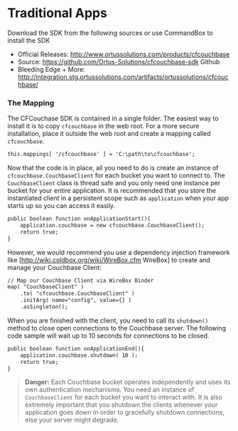 # Traditional Apps

Download the SDK from the following sources or use CommandBox to install the SDK

* Official Releases: http://www.ortussolutions.com/products/cfcouchbase 
* Source: https://github.com/Ortus-Solutions/cfcouchbase-sdk Github
* Bleeding Edge + More: http://integration.stg.ortussolutions.com/artifacts/ortussolutions/cfcouchbase/


### The Mapping

The CFCouchase SDK is contained in a single folder.  The easiest way to install it is to copy `cfcouchbase` in the web root.  For a more secure installation, place it outside the web root and create a mapping called `cfcouchbase`.   

```cfml
this.mappings[ '/cfcouchbase' ] = 'C:\path\to\cfcouchbase';
```

Now that the code is in place, all you need to do is create an instance of `cfcouchbase.CouchbaseClient` for each bucket you want to connect to.  The `CouchbaseClient` class is thread safe and you only need one instance per bucket for your entire application.  It is recommended that you store the instantiated client 
in a persistent scope such as `application` when your app starts up so you can access it easily.

```cfml
public boolean function onApplicationStart(){
    application.couchbase = new cfcouchbase.CouchbaseClient();
    return true;
}
```

However, we would recommend you use a dependency injection framework like [http://wiki.coldbox.org/wiki/WireBox.cfm WireBox] to create and manage your Couchbase Client:

```cfml
// Map our Couchbase Client via WireBox Binder
map( "CouchbaseClient" )
	.to( "cfcouchbase.CouchbaseClient" )
	.initArg( name="config", value={} )
	.asSingleton();
```

When you are finished with the client, you need to call its `shutdown()` method to close open connections to the Couchbase server.  The following code sample will wait up to 10 seconds for connections to be closed. 

```cfml
public boolean function onApplicationEnd(){		
	application.couchbase.shutdown( 10 );
	return true;
}
```

> **Danger:** Each Couchbase bucket operates independently and uses its own authentication mechanisms.  You need an instance of `CouchbaseClient` for each bucket you want to interact with. It is also extremely important that you shutdown the clients whenever your application goes down in order to gracefully shutdown connections, else your server might degrade.